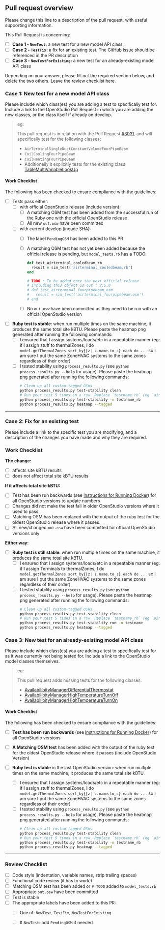 Pull request overview
---------------------

Please change this line to a description of the pull request, with useful supporting information.

This Pull Request is concerning:

 - [ ] **Case 1 - `NewTest`:** a new test for a new model API class,
 - [ ] **Case 2 - `TestFix`:** a fix for an existing test. The GitHub issue should be referenced in the PR description
 - [ ] **Case 3 - `NewTestForExisting`:** a new test for an already-existing model API class

Depending on your answer, please fill out the required section below, and delete the two others. Leave the review checklist here.


### Case 1: New test for a new model API class

Please include which class(es) you are adding a test to specifically test for.
Include a link to the OpenStudio Pull Request in which you are adding the new classes, or the class itself if already on develop.

> eg:
>
> This pull request is in relation with the Pull Request [#3031](https://github.com/NREL/OpenStudio/pull/3031), and  will specifically test for the following classes:
> * `AirTerminalSingleDuctConstantVolumeFourPipeBeam`
> * `CoilCoolingFourPipeBeam`
> * `CoilHeatingFourPipeBeam`
> * Additionally it explicitly tests for the existing class [TableMultiVariableLookUp](https://github.com/NREL/OpenStudio/blob/develop/openstudiocore/src/model/TableMultiVariableLookup.hpp)

#### Work Checklist

The following has been checked to ensure compliance with the guidelines:

 - [ ] Tests pass either:
     - [ ] with official OpenStudio release (include version):
         - [ ] A matching OSM test has been added from the successful run of the Ruby one with the official OpenStudio release
         - [ ] All new `out.osw` have been committed

     - [ ] with current develop (incude SHA):
         - [ ] The label `PendingOSM` has been added to this PR
         - [ ] A matching OSM test has not yet been added because the official release is pending, but `model_tests.rb` has a TODO.
            ```ruby
            def test_airterminal_cooledbeam_rb
              result = sim_test('airterminal_cooledbeam.rb')
            end

            # TODO : To be added once the next official release
            # including this object is out : 2.5.0
            # def test_airterminal_fourpipebeam_osm
            #   result = sim_test('airterminal_fourpipebeam.osm')
            # end
            ```
        - [ ] No `out.osw` have been committed as they need to be run with an official OpenStudio version


 - [ ] **Ruby test is stable**: when run multiple times on the same machine, it produces the same total site kBTU.
    Please paste the heatmap png generated after running the following commands:
     - [ ] I ensured that I assign systems/loads/etc in a repeatable manner (eg: if I assign stuff to thermalZones, I do `model.getThermalZones.sort_by{|z| z.name.to_s}.each do ...` so I am sure I put the same ZoneHVAC systems to the same zones regardless of their order)
     - [ ] I tested stability using `process_results.py` (see `python process_results.py --help` for usage).
     Please paste the heatmap png generated after running the following commands:
        ```bash
        # Clean up all custom-tagged OSWs
        python process_results.py test-stability clean
        # Run your test 5 times in a row. Replace `testname_rb` (eg `airterminal_fourpipebeam_rb`)
        python process_results.py test-stability -n testname_rb
        python process_results.py heatmap --tagged
        ```

----

### Case 2: Fix for an existing test

Please include a link to the specific test you are modifying, and a description of the changes you have made and why they are required.

### Work Checklist

**The change:**
 - [ ] affects site kBTU results
 - [ ] does not affect total site kBTU results

**If it affects total site kBTU:**
 - [ ] Test has been run backwards (see [Instructions for Running Docker](https://github.com/NREL/OpenStudio-resources/blob/develop/doc/Instructions_Docker.md)) for all OpenStudio versions to update numbers
 - [ ] Changes did not make the test fail in older OpenStudio versions where it used to pass
 - [ ] Matching OSM has been replaced with the output of the ruby test for the oldest OpenStudio release where it passes.
 - [ ] All new/changed `out.osw` have been committed for official OpenStudio versions only

**Either way:**

 - [ ] **Ruby test is still stable**: when run multiple times on the same machine, it produces the same total site kBTU.
     - [ ] I ensured that I assign systems/loads/etc in a repeatable manner (eg: if I assign Terminals to thermalZones, I do `model.getThermalZones.sort_by{|z| z.name.to_s}.each do ...` so I am sure I put the same ZoneHVAC systems to the same zones regardless of their order)
     - [ ] I tested stability using `process_results.py` (see `python process_results.py --help` for usage).
     Please paste the heatmap png generated after running the following commands:
        ```bash
        # Clean up all custom-tagged OSWs
        python process_results.py test-stability clean
        # Run your test 5 times in a row. Replace `testname_rb` (eg `airterminal_fourpipebeam_rb`)
        python process_results.py test-stability run -n testname
        python process_results.py heatmap --tagged

        ```

### Case 3: New test for an already-existing model API class

Please include which class(es) you are adding a test to specifically test for as it was currently not being tested for.
Include a link to the OpenStudio model classes themselves.

> eg:
>
> This pull request adds missing tests for the following classes:
> *  [AvailabilibityManagerDifferentialThermostat](https://github.com/NREL/OpenStudio/blob/develop/openstudiocore/src/model/AvailabilityManagerDifferentialThermostat.hpp)
> *  [AvailabilibityManagerHighTemperatureTurnOff](https://github.com/NREL/OpenStudio/blob/develop/openstudiocore/src/model/AvailabilityManagerHighTemperatureTurnOff.hpp)
> *  [AvailabilibityManagerHighTemperatureTurnOn](https://github.com/NREL/OpenStudio/blob/develop/openstudiocore/src/model/AvailabilityManagerHighTemperatureTurnOn.hpp)

#### Work Checklist

The following has been checked to ensure compliance with the guidelines:

 - [ ] **Test has been run backwards** (see [Instructions for Running Docker](https://github.com/NREL/OpenStudio-resources/blob/develop/doc/Instructions_Docker.md)) for all OpenStudio versions
 - [ ] **A Matching OSM test** has been added with the output of the ruby test for the oldest OpenStudio release where it passes (include OpenStudio Version)

 - [ ] **Ruby test is stable** in the last OpenStudio version: when run multiple times on the same machine, it produces the same total site kBTU.
    - [ ] I ensured that I assign systems/loads/etc in a repeatable manner (eg: if I assign stuff to thermalZones, I do `model.getThermalZones.sort_by{|z| z.name.to_s}.each do ...` so I am sure I put the same ZoneHVAC systems to the same zones regardless of their order)
     - [ ] I tested stability using `process_results.py` (see `python process_results.py --help` for usage).
     Please paste the heatmap png generated after running the following commands:
        ```bash
        # Clean up all custom-tagged OSWs
        python process_results.py test-stability clean
        # Run your test 5 times in a row. Replace `testname_rb` (eg `airterminal_fourpipebeam_rb`)
        python process_results.py test-stability -n testname_rb
        python process_results.py heatmap --tagged

        ```

----------------------------------------------------------------------------------------------------------

### Review Checklist

 - [ ] Code style (indentation, variable names, strip trailing spaces)
 - [ ] Functional code review (it has to work!)
 - [ ] Matching OSM test has been added or `# TODO` added to `model_tests.rb`
 - [ ] Appropriate `out.osw` have been committed
 - [ ] Test is stable
 - [ ] The appropriate labels have been added to this PR:
   - [ ] One of: `NewTest`, `TestFix`, `NewTestForExisting`
   - [ ] If `NewTest`: add `PendingOSM` if needed

